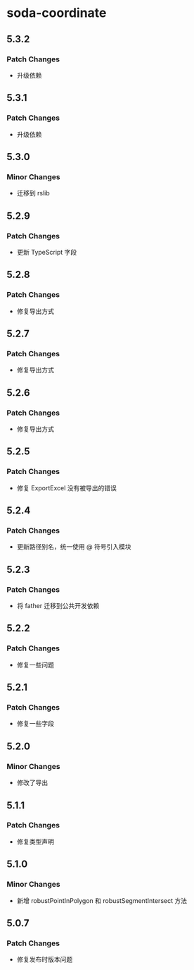 # soda-coordinate

## 5.3.2

### Patch Changes

- 升级依赖

## 5.3.1

### Patch Changes

- 升级依赖

## 5.3.0

### Minor Changes

- 迁移到 rslib

## 5.2.9

### Patch Changes

- 更新 TypeScript 字段

## 5.2.8

### Patch Changes

- 修复导出方式

## 5.2.7

### Patch Changes

- 修复导出方式

## 5.2.6

### Patch Changes

- 修复导出方式

## 5.2.5

### Patch Changes

- 修复 ExportExcel 没有被导出的错误

## 5.2.4

### Patch Changes

- 更新路径别名，统一使用 @ 符号引入模块

## 5.2.3

### Patch Changes

- 将 father 迁移到公共开发依赖

## 5.2.2

### Patch Changes

- 修复一些问题

## 5.2.1

### Patch Changes

- 修复一些字段

## 5.2.0

### Minor Changes

- 修改了导出

## 5.1.1

### Patch Changes

- 修复类型声明

## 5.1.0

### Minor Changes

- 新增 robustPointInPolygon 和 robustSegmentIntersect 方法

## 5.0.7

### Patch Changes

- 修复发布时版本问题
